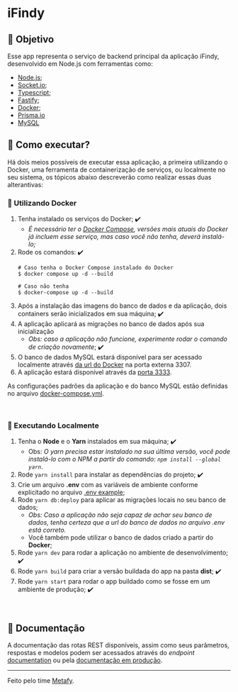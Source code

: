 # iFindy

## 🎯 Objetivo
Esse app representa o serviço de backend principal da aplicação iFindy, desenvolvido em Node.js com ferramentas como:
- [Node.js](https://nodejs.org/);
- [Socket.io](https://socket.io/);
- [Typescript](https://www.typescriptlang.org/);
- [Fastify](https://www.fastify.io/);
- [Docker](https://www.docker.com/);
- [Prisma.io](https://www.prisma.io/)
- [MySQL](https://www.mysql.com/)


## 🤔 Como executar?
Há dois meios possíveis de executar essa aplicação, a primeira utilizando o Docker, uma ferramenta de containerização de serviços, ou localmente no seu sistema, os tópicos abaixo descreverão como realizar essas duas alterantivas:

### 🐳 Utilizando Docker
1. Tenha instalado os serviços do Docker; ✔️
   - _É necessário ter o [Docker Compose](https://docs.docker.com/compose/), versões mais atuais do Docker já incluem esse serviço, mas caso você não tenha, deverá instalá-lo;_
2. Rode os comandos: ✔️
    ```
    # Caso tenha o Docker Compose instalado do Docker
    $ docker compose up -d --build

    # Caso não tenha
    $ docker-compose up -d --build
    ``` 
3. Após a instalação das imagens do banco de dados e da aplicação, dois containers serão inicializados em sua máquina; ✔️
4. A aplicação aplicará as migrações no banco de dados após sua inicialização
   - _Obs: caso a aplicação não funcione, experimente rodar o comando de criação novamente_; ✔️
5. O banco de dados MySQL estará disponível para ser acessado localmente através [da url do Docker](./.env.example) na porta externa 3307.
6. A aplicação estará disponível através da [porta 3333](http://localhost:3333).

As configurações padrões da aplicação e do banco MySQL estão definidas no arquivo [docker-compose.yml](./docker-compose.yml).

<br />

### 🤖 Executando Localmente
1. Tenha o **Node** e o **Yarn** instalados em sua máquina; ✔️
     - Obs: _O yarn precisa estar instalado na sua última versão, você pode instalá-lo com o NPM a partir do comando: `npm install --global yarn`_.
2. Rode `yarn install` para instalar as dependências do projeto; ✔️
3. Crie um arquivo **.env** com as variáveis de ambiente conforme explicitado no arquivo [.env example](.env.example);
4. Rode `yarn db:deploy` para aplicar as migrações locais no seu banco de dados;
   - _Obs: Caso a aplicação não seja capaz de achar seu banco de dados, tenha certeza que a url do banco de dados no arquivo .env está correto._
   - Você também pode utilizar o banco de dados criado a partir do **Docker**;
5. Rode `yarn dev` para rodar a aplicação no ambiente de desenvolvimento; ✔️
6. Rode `yarn build` para criar a versão buildada do app na pasta **dist**; ✔️
7. Rode `yarn start` para rodar o app buildado como se fosse em um ambiente de produção; ✔️

<br />

## 📃 Documentação
A documentação das rotas REST disponíveis, assim como seus parâmetros, respostas e modelos podem ser acessados através do _endpoint_ [documentation](http://localhost:3000/documentation) ou pela [documentação em produção](https://eventos-v1-api.herokuapp.com/documentation).

----

Feito pelo time [Metafy](https://github.com/Metafy-TDSO).
